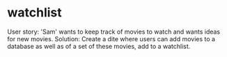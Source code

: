 # watchlist

User story:
'Sam' wants to keep track of movies to watch and wants ideas for new movies.
Solution: Create a dite where users can add movies to a database as well as of a set of these movies, add to a watchlist.
